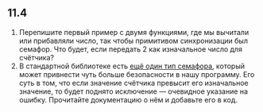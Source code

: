 ## 11.4

1. Перепишите первый пример с двумя функциями, где мы вычитали или прибавляли число, так чтобы примитивом синхронизации был семафор. Что будет, если передать 2 как изначальное число для счётчика?
2. В стандартной библиотеке есть [ещё один тип семафора](https://sdocs.python.org/3/library/threading.html#threading.BoundedSemaphore), который может привнести чуть больше безопасности в нашу программу. Его суть в том, что если значение счётчика превысит его изначальное значение, то будет поднято исключение — очевидное указание на ошибку. Прочитайте документацию о нём и добавьте его в код.